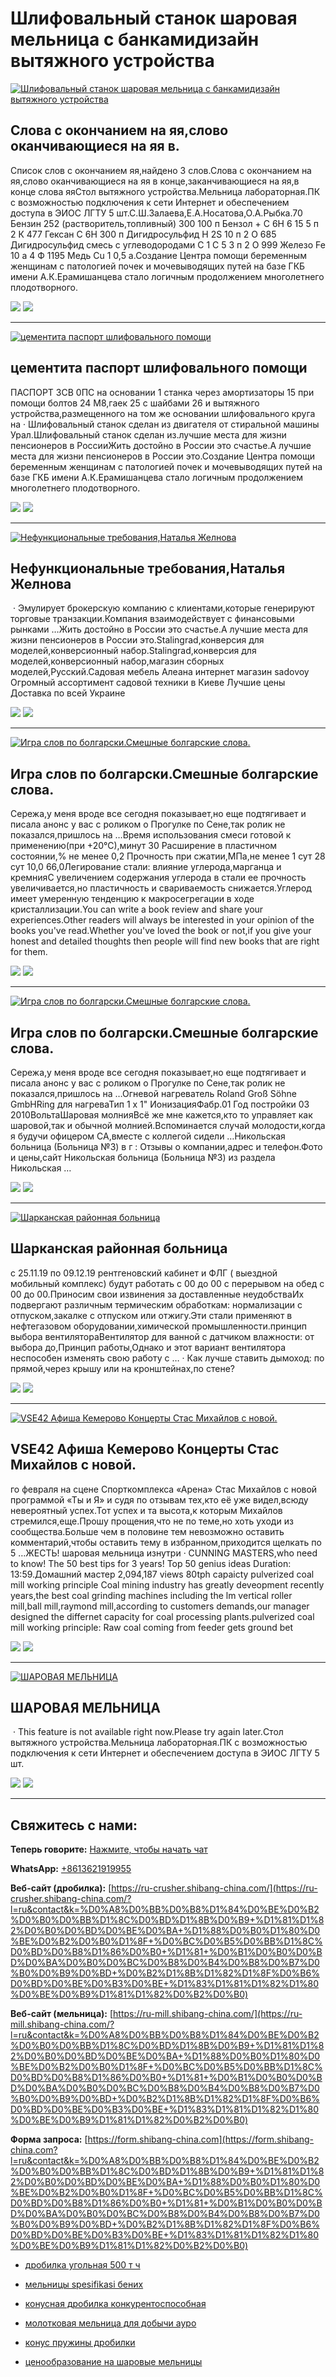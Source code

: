 # Шлифовальный станок шаровая мельница с банкамидизайн вытяжного устройства

<a href="https://swt.shibang-china.com/?l=ru&img&k=%D0%A8%D0%BB%D0%B8%D1%84%D0%BE%D0%B2%D0%B0%D0%BB%D1%8C%D0%BD%D1%8B%D0%B9+%D1%81%D1%82%D0%B0%D0%BD%D0%BE%D0%BA+%D1%88%D0%B0%D1%80%D0%BE%D0%B2%D0%B0%D1%8F+%D0%BC%D0%B5%D0%BB%D1%8C%D0%BD%D0%B8%D1%86%D0%B0+%D1%81+%D0%B1%D0%B0%D0%BD%D0%BA%D0%B0%D0%BC%D0%B8%D0%B4%D0%B8%D0%B7%D0%B0%D0%B9%D0%BD+%D0%B2%D1%8B%D1%82%D1%8F%D0%B6%D0%BD%D0%BE%D0%B3%D0%BE+%D1%83%D1%81%D1%82%D1%80%D0%BE%D0%B9%D1%81%D1%82%D0%B2%D0%B0" target="_blank">![Шлифовальный станок шаровая мельница с банкамидизайн вытяжного устройства](http://static.shibang-china.com/all-800x300/458.jpg)</a>

## Слова с окончанием на яя,слово оканчивающиеся на яя в.
Список слов с окончанием яя,найдено 3 слов.Слова с окончанием на яя,слово оканчивающиеся на яя в конце,заканчивающиеся на яя,в конце слова яяСтол вытяжного устройства.Мельница лабораторная.ПК с возможностью подключения к сети Интернет и обеспечением доступа в ЭИОС ЛГТУ 5 шт.С.Ш.Залаева,Е.А.Носатова,О.А.Рыбка.70 Бензин 252 (растворитель,топливный) 300 100 п Бензол + С 6Н 6 15 5 п 2 К 477 Гексан С 6Н 300 п Дигидросульфид H 2S 10 п 2 О 685 Дигидросульфид смесь с углеводородами С 1 С 5 3 п 2 О 999 Железо Fe 10 а 4 Ф 1195 Медь Cu 1 0,5 а.Создание Центра помощи беременным женщинам с патологией почек и мочевыводящих путей на базе ГКБ имени А.К.Ерамишанцева стало логичным продолжением многолетнего плодотворного.


<a href="https://whatsapp.shibangsoft.com/WhatsApp.php" target="_blank" title="WhatsApp">![](http://static.shibang-china.com/icon/whatsapp.png)</a> <a href="https://swt.shibang-china.com/?l=ru&icon&k=%D0%A8%D0%BB%D0%B8%D1%84%D0%BE%D0%B2%D0%B0%D0%BB%D1%8C%D0%BD%D1%8B%D0%B9+%D1%81%D1%82%D0%B0%D0%BD%D0%BE%D0%BA+%D1%88%D0%B0%D1%80%D0%BE%D0%B2%D0%B0%D1%8F+%D0%BC%D0%B5%D0%BB%D1%8C%D0%BD%D0%B8%D1%86%D0%B0+%D1%81+%D0%B1%D0%B0%D0%BD%D0%BA%D0%B0%D0%BC%D0%B8%D0%B4%D0%B8%D0%B7%D0%B0%D0%B9%D0%BD+%D0%B2%D1%8B%D1%82%D1%8F%D0%B6%D0%BD%D0%BE%D0%B3%D0%BE+%D1%83%D1%81%D1%82%D1%80%D0%BE%D0%B9%D1%81%D1%82%D0%B2%D0%B0" target="_blank">![](http://static.shibang-china.com/icon/chat-ru.png)</a>

---

<a href="https://swt.shibang-china.com/?l=ru&img&k=%D0%A8%D0%BB%D0%B8%D1%84%D0%BE%D0%B2%D0%B0%D0%BB%D1%8C%D0%BD%D1%8B%D0%B9+%D1%81%D1%82%D0%B0%D0%BD%D0%BE%D0%BA+%D1%88%D0%B0%D1%80%D0%BE%D0%B2%D0%B0%D1%8F+%D0%BC%D0%B5%D0%BB%D1%8C%D0%BD%D0%B8%D1%86%D0%B0+%D1%81+%D0%B1%D0%B0%D0%BD%D0%BA%D0%B0%D0%BC%D0%B8%D0%B4%D0%B8%D0%B7%D0%B0%D0%B9%D0%BD+%D0%B2%D1%8B%D1%82%D1%8F%D0%B6%D0%BD%D0%BE%D0%B3%D0%BE+%D1%83%D1%81%D1%82%D1%80%D0%BE%D0%B9%D1%81%D1%82%D0%B2%D0%B0" target="_blank">![цементита паспорт шлифовального помощи](http://static.shibang-china.com/all-800x300/882.jpg)</a>

## цементита паспорт шлифовального помощи
ПАСПОРТ ЗСВ 0ПС на основании 1 станка через амортизаторы 15 при помощи болтов 24 М8,гаек 25 с шайбами 26 и вытяжного устройства,размещенного на том же основании шлифовального круга на&nbsp;&#0183;&#32;Шлифовальный станок сделан из двигателя от стиральной машины Урал.Шлифовальный станок сделан из.лучшие места для жизни пенсионеров в РоссииЖить достойно в России это счастье.А лучшие места для жизни пенсионеров в России это.Создание Центра помощи беременным женщинам с патологией почек и мочевыводящих путей на базе ГКБ имени А.К.Ерамишанцева стало логичным продолжением многолетнего плодотворного.


<a href="https://whatsapp.shibangsoft.com/WhatsApp.php" target="_blank" title="WhatsApp">![](http://static.shibang-china.com/icon/whatsapp.png)</a> <a href="https://swt.shibang-china.com/?l=ru&icon&k=%D0%A8%D0%BB%D0%B8%D1%84%D0%BE%D0%B2%D0%B0%D0%BB%D1%8C%D0%BD%D1%8B%D0%B9+%D1%81%D1%82%D0%B0%D0%BD%D0%BE%D0%BA+%D1%88%D0%B0%D1%80%D0%BE%D0%B2%D0%B0%D1%8F+%D0%BC%D0%B5%D0%BB%D1%8C%D0%BD%D0%B8%D1%86%D0%B0+%D1%81+%D0%B1%D0%B0%D0%BD%D0%BA%D0%B0%D0%BC%D0%B8%D0%B4%D0%B8%D0%B7%D0%B0%D0%B9%D0%BD+%D0%B2%D1%8B%D1%82%D1%8F%D0%B6%D0%BD%D0%BE%D0%B3%D0%BE+%D1%83%D1%81%D1%82%D1%80%D0%BE%D0%B9%D1%81%D1%82%D0%B2%D0%B0" target="_blank">![](http://static.shibang-china.com/icon/chat-ru.png)</a>

---

<a href="https://swt.shibang-china.com/?l=ru&img&k=%D0%A8%D0%BB%D0%B8%D1%84%D0%BE%D0%B2%D0%B0%D0%BB%D1%8C%D0%BD%D1%8B%D0%B9+%D1%81%D1%82%D0%B0%D0%BD%D0%BE%D0%BA+%D1%88%D0%B0%D1%80%D0%BE%D0%B2%D0%B0%D1%8F+%D0%BC%D0%B5%D0%BB%D1%8C%D0%BD%D0%B8%D1%86%D0%B0+%D1%81+%D0%B1%D0%B0%D0%BD%D0%BA%D0%B0%D0%BC%D0%B8%D0%B4%D0%B8%D0%B7%D0%B0%D0%B9%D0%BD+%D0%B2%D1%8B%D1%82%D1%8F%D0%B6%D0%BD%D0%BE%D0%B3%D0%BE+%D1%83%D1%81%D1%82%D1%80%D0%BE%D0%B9%D1%81%D1%82%D0%B2%D0%B0" target="_blank">![Нефункциональные требования,Наталья Желнова](http://static.shibang-china.com/all-800x300/1440.jpg)</a>

## Нефункциональные требования,Наталья Желнова
&nbsp;&#0183;&#32;Эмулирует брокерскую компанию с клиентами,которые генерируют торговые транзакции.Компания взаимодействует с финансовыми рынками …Жить достойно в России это счастье.А лучшие места для жизни пенсионеров в России это.Stalingrad,конверсия для моделей,конверсионный набор.Stalingrad,конверсия для моделей,конверсионный набор,магазин сборных моделей,Русский.Садовая мебель Алеана интернет магазин sadovoy Огромный ассортимент садовой техники в Киеве Лучшие цены Доставка по всей Украине


<a href="https://whatsapp.shibangsoft.com/WhatsApp.php" target="_blank" title="WhatsApp">![](http://static.shibang-china.com/icon/whatsapp.png)</a> <a href="https://swt.shibang-china.com/?l=ru&icon&k=%D0%A8%D0%BB%D0%B8%D1%84%D0%BE%D0%B2%D0%B0%D0%BB%D1%8C%D0%BD%D1%8B%D0%B9+%D1%81%D1%82%D0%B0%D0%BD%D0%BE%D0%BA+%D1%88%D0%B0%D1%80%D0%BE%D0%B2%D0%B0%D1%8F+%D0%BC%D0%B5%D0%BB%D1%8C%D0%BD%D0%B8%D1%86%D0%B0+%D1%81+%D0%B1%D0%B0%D0%BD%D0%BA%D0%B0%D0%BC%D0%B8%D0%B4%D0%B8%D0%B7%D0%B0%D0%B9%D0%BD+%D0%B2%D1%8B%D1%82%D1%8F%D0%B6%D0%BD%D0%BE%D0%B3%D0%BE+%D1%83%D1%81%D1%82%D1%80%D0%BE%D0%B9%D1%81%D1%82%D0%B2%D0%B0" target="_blank">![](http://static.shibang-china.com/icon/chat-ru.png)</a>

---

<a href="https://swt.shibang-china.com/?l=ru&img&k=%D0%A8%D0%BB%D0%B8%D1%84%D0%BE%D0%B2%D0%B0%D0%BB%D1%8C%D0%BD%D1%8B%D0%B9+%D1%81%D1%82%D0%B0%D0%BD%D0%BE%D0%BA+%D1%88%D0%B0%D1%80%D0%BE%D0%B2%D0%B0%D1%8F+%D0%BC%D0%B5%D0%BB%D1%8C%D0%BD%D0%B8%D1%86%D0%B0+%D1%81+%D0%B1%D0%B0%D0%BD%D0%BA%D0%B0%D0%BC%D0%B8%D0%B4%D0%B8%D0%B7%D0%B0%D0%B9%D0%BD+%D0%B2%D1%8B%D1%82%D1%8F%D0%B6%D0%BD%D0%BE%D0%B3%D0%BE+%D1%83%D1%81%D1%82%D1%80%D0%BE%D0%B9%D1%81%D1%82%D0%B2%D0%B0" target="_blank">![Игра слов по болгарски.Смешные болгарские слова.](http://static.shibang-china.com/all-800x300/1510.jpg)</a>

## Игра слов по болгарски.Смешные болгарские слова.
Сережа,у меня вроде все сегодня показывает,но еще подтягивает и писала анонс у вас с роликом о Прогулке по Сене,так ролик не показался,пришлось на …Время использования смеси готовой к применению(при +20&#176;С),минут 30 Расширение в пластичном состоянии,% не менее 0,2 Прочность при сжатии,МПа,не менее 1 сут 28 сут 10,0 66,0Легирование стали: влияние углерода,марганца и кремнияС увеличением содержания углерода в стали ее прочность увеличивается,но пластичность и свариваемость снижается.Углерод имеет умеренную тенденцию к макросегрегации в ходе кристаллизации.You can write a book review and share your experiences.Other readers will always be interested in your opinion of the books you've read.Whether you've loved the book or not,if you give your honest and detailed thoughts then people will find new books that are right for them.


<a href="https://whatsapp.shibangsoft.com/WhatsApp.php" target="_blank" title="WhatsApp">![](http://static.shibang-china.com/icon/whatsapp.png)</a> <a href="https://swt.shibang-china.com/?l=ru&icon&k=%D0%A8%D0%BB%D0%B8%D1%84%D0%BE%D0%B2%D0%B0%D0%BB%D1%8C%D0%BD%D1%8B%D0%B9+%D1%81%D1%82%D0%B0%D0%BD%D0%BE%D0%BA+%D1%88%D0%B0%D1%80%D0%BE%D0%B2%D0%B0%D1%8F+%D0%BC%D0%B5%D0%BB%D1%8C%D0%BD%D0%B8%D1%86%D0%B0+%D1%81+%D0%B1%D0%B0%D0%BD%D0%BA%D0%B0%D0%BC%D0%B8%D0%B4%D0%B8%D0%B7%D0%B0%D0%B9%D0%BD+%D0%B2%D1%8B%D1%82%D1%8F%D0%B6%D0%BD%D0%BE%D0%B3%D0%BE+%D1%83%D1%81%D1%82%D1%80%D0%BE%D0%B9%D1%81%D1%82%D0%B2%D0%B0" target="_blank">![](http://static.shibang-china.com/icon/chat-ru.png)</a>

---

<a href="https://swt.shibang-china.com/?l=ru&img&k=%D0%A8%D0%BB%D0%B8%D1%84%D0%BE%D0%B2%D0%B0%D0%BB%D1%8C%D0%BD%D1%8B%D0%B9+%D1%81%D1%82%D0%B0%D0%BD%D0%BE%D0%BA+%D1%88%D0%B0%D1%80%D0%BE%D0%B2%D0%B0%D1%8F+%D0%BC%D0%B5%D0%BB%D1%8C%D0%BD%D0%B8%D1%86%D0%B0+%D1%81+%D0%B1%D0%B0%D0%BD%D0%BA%D0%B0%D0%BC%D0%B8%D0%B4%D0%B8%D0%B7%D0%B0%D0%B9%D0%BD+%D0%B2%D1%8B%D1%82%D1%8F%D0%B6%D0%BD%D0%BE%D0%B3%D0%BE+%D1%83%D1%81%D1%82%D1%80%D0%BE%D0%B9%D1%81%D1%82%D0%B2%D0%B0" target="_blank">![Игра слов по болгарски.Смешные болгарские слова.](http://static.shibang-china.com/all-800x300/343.jpg)</a>

## Игра слов по болгарски.Смешные болгарские слова.
Сережа,у меня вроде все сегодня показывает,но еще подтягивает и писала анонс у вас с роликом о Прогулке по Сене,так ролик не показался,пришлось на …Огневой нагреватель Roland Gro&#223; S&#246;hne GmbHRing для нагреваТип 1 x 1&quot; ИонизацияФабр.01 Год постройки 03 2010ВольтаШаровая молнияВсё же мне кажется,кто то управляет как шаровой,так и обычной молнией.Вспоминается случай молодости,когда я будучи офицером СА,вместе с коллегой сидели …Никольская больница (Больница №3) в г : Отзывы о компании,адрес и телефон.Фото и цены,сайт Никольская больница (Больница №3) из раздела Никольская …


<a href="https://whatsapp.shibangsoft.com/WhatsApp.php" target="_blank" title="WhatsApp">![](http://static.shibang-china.com/icon/whatsapp.png)</a> <a href="https://swt.shibang-china.com/?l=ru&icon&k=%D0%A8%D0%BB%D0%B8%D1%84%D0%BE%D0%B2%D0%B0%D0%BB%D1%8C%D0%BD%D1%8B%D0%B9+%D1%81%D1%82%D0%B0%D0%BD%D0%BE%D0%BA+%D1%88%D0%B0%D1%80%D0%BE%D0%B2%D0%B0%D1%8F+%D0%BC%D0%B5%D0%BB%D1%8C%D0%BD%D0%B8%D1%86%D0%B0+%D1%81+%D0%B1%D0%B0%D0%BD%D0%BA%D0%B0%D0%BC%D0%B8%D0%B4%D0%B8%D0%B7%D0%B0%D0%B9%D0%BD+%D0%B2%D1%8B%D1%82%D1%8F%D0%B6%D0%BD%D0%BE%D0%B3%D0%BE+%D1%83%D1%81%D1%82%D1%80%D0%BE%D0%B9%D1%81%D1%82%D0%B2%D0%B0" target="_blank">![](http://static.shibang-china.com/icon/chat-ru.png)</a>

---

<a href="https://swt.shibang-china.com/?l=ru&img&k=%D0%A8%D0%BB%D0%B8%D1%84%D0%BE%D0%B2%D0%B0%D0%BB%D1%8C%D0%BD%D1%8B%D0%B9+%D1%81%D1%82%D0%B0%D0%BD%D0%BE%D0%BA+%D1%88%D0%B0%D1%80%D0%BE%D0%B2%D0%B0%D1%8F+%D0%BC%D0%B5%D0%BB%D1%8C%D0%BD%D0%B8%D1%86%D0%B0+%D1%81+%D0%B1%D0%B0%D0%BD%D0%BA%D0%B0%D0%BC%D0%B8%D0%B4%D0%B8%D0%B7%D0%B0%D0%B9%D0%BD+%D0%B2%D1%8B%D1%82%D1%8F%D0%B6%D0%BD%D0%BE%D0%B3%D0%BE+%D1%83%D1%81%D1%82%D1%80%D0%BE%D0%B9%D1%81%D1%82%D0%B2%D0%B0" target="_blank">![Шарканская районная больница](http://static.shibang-china.com/all-800x300/582.jpg)</a>

## Шарканская районная больница
с 25.11.19 по 09.12.19 рентгеновский кабинет и ФЛГ ( выездной мобильный комплекс) будут работать с 00 до 00 с перерывом на обед с 00 до 00.Приносим свои извинения за доставленные неудобстваИх подвергают различным термическим обработкам: нормализации с отпуском,закалке с отпуском или отжигу.Эти стали применяют в нефтегазовом оборудовании,химической промышленности.принцип выбора вентилятораВентилятор для ванной с датчиком влажности: от выбора до,Принцип работы,Однако и этот вариант вентилятора неспособен изменять свою работу с …&nbsp;&#0183;&#32;Как лучше ставить дымоход: по прямой,через крышу или на кронштейнах,по стене?


<a href="https://whatsapp.shibangsoft.com/WhatsApp.php" target="_blank" title="WhatsApp">![](http://static.shibang-china.com/icon/whatsapp.png)</a> <a href="https://swt.shibang-china.com/?l=ru&icon&k=%D0%A8%D0%BB%D0%B8%D1%84%D0%BE%D0%B2%D0%B0%D0%BB%D1%8C%D0%BD%D1%8B%D0%B9+%D1%81%D1%82%D0%B0%D0%BD%D0%BE%D0%BA+%D1%88%D0%B0%D1%80%D0%BE%D0%B2%D0%B0%D1%8F+%D0%BC%D0%B5%D0%BB%D1%8C%D0%BD%D0%B8%D1%86%D0%B0+%D1%81+%D0%B1%D0%B0%D0%BD%D0%BA%D0%B0%D0%BC%D0%B8%D0%B4%D0%B8%D0%B7%D0%B0%D0%B9%D0%BD+%D0%B2%D1%8B%D1%82%D1%8F%D0%B6%D0%BD%D0%BE%D0%B3%D0%BE+%D1%83%D1%81%D1%82%D1%80%D0%BE%D0%B9%D1%81%D1%82%D0%B2%D0%B0" target="_blank">![](http://static.shibang-china.com/icon/chat-ru.png)</a>

---

<a href="https://swt.shibang-china.com/?l=ru&img&k=%D0%A8%D0%BB%D0%B8%D1%84%D0%BE%D0%B2%D0%B0%D0%BB%D1%8C%D0%BD%D1%8B%D0%B9+%D1%81%D1%82%D0%B0%D0%BD%D0%BE%D0%BA+%D1%88%D0%B0%D1%80%D0%BE%D0%B2%D0%B0%D1%8F+%D0%BC%D0%B5%D0%BB%D1%8C%D0%BD%D0%B8%D1%86%D0%B0+%D1%81+%D0%B1%D0%B0%D0%BD%D0%BA%D0%B0%D0%BC%D0%B8%D0%B4%D0%B8%D0%B7%D0%B0%D0%B9%D0%BD+%D0%B2%D1%8B%D1%82%D1%8F%D0%B6%D0%BD%D0%BE%D0%B3%D0%BE+%D1%83%D1%81%D1%82%D1%80%D0%BE%D0%B9%D1%81%D1%82%D0%B2%D0%B0" target="_blank">![VSE42 Афиша Кемерово Концерты Стас Михайлов с новой.](http://static.shibang-china.com/all-800x300/784.jpg)</a>

## VSE42 Афиша Кемерово Концерты Стас Михайлов с новой.
го февраля на сцене Спорткомплекса &#171;Арена&#187; Стас Михайлов с новой программой &#171;Ты и Я&#187; и судя по отзывам тех,кто её уже видел,всюду невероятный успех.Тот успех и та высота,к которым Михайлов стремился,еще.Прошу прощения,что не по теме,но хоть уходи из сообщества.Больше чем в половине тем невозможно оставить комментарий,чтобы оставить тему в избранном,приходится щелкать по 5 …ЖЕСТЬ! шаровая мельница изнутри&nbsp;&#0183;&#32;CUNNING MASTERS,who need to know! The 50 best tips for 3 years! Top 50 genius ideas Duration: 13:59.Домашний мастер 2,094,187 views 80tph capaicty pulverized coal mill working principle Coal mining industry has greatly deveopment recently years,the best coal grinding machines including the lm vertical roller mill,ball mill,raymond mill,according to customers demands,our manager designed the differnet capacity for coal processing plants.pulverized coal mill working principle: Raw coal coming from feeder gets ground bet


<a href="https://whatsapp.shibangsoft.com/WhatsApp.php" target="_blank" title="WhatsApp">![](http://static.shibang-china.com/icon/whatsapp.png)</a> <a href="https://swt.shibang-china.com/?l=ru&icon&k=%D0%A8%D0%BB%D0%B8%D1%84%D0%BE%D0%B2%D0%B0%D0%BB%D1%8C%D0%BD%D1%8B%D0%B9+%D1%81%D1%82%D0%B0%D0%BD%D0%BE%D0%BA+%D1%88%D0%B0%D1%80%D0%BE%D0%B2%D0%B0%D1%8F+%D0%BC%D0%B5%D0%BB%D1%8C%D0%BD%D0%B8%D1%86%D0%B0+%D1%81+%D0%B1%D0%B0%D0%BD%D0%BA%D0%B0%D0%BC%D0%B8%D0%B4%D0%B8%D0%B7%D0%B0%D0%B9%D0%BD+%D0%B2%D1%8B%D1%82%D1%8F%D0%B6%D0%BD%D0%BE%D0%B3%D0%BE+%D1%83%D1%81%D1%82%D1%80%D0%BE%D0%B9%D1%81%D1%82%D0%B2%D0%B0" target="_blank">![](http://static.shibang-china.com/icon/chat-ru.png)</a>

---

<a href="https://swt.shibang-china.com/?l=ru&img&k=%D0%A8%D0%BB%D0%B8%D1%84%D0%BE%D0%B2%D0%B0%D0%BB%D1%8C%D0%BD%D1%8B%D0%B9+%D1%81%D1%82%D0%B0%D0%BD%D0%BE%D0%BA+%D1%88%D0%B0%D1%80%D0%BE%D0%B2%D0%B0%D1%8F+%D0%BC%D0%B5%D0%BB%D1%8C%D0%BD%D0%B8%D1%86%D0%B0+%D1%81+%D0%B1%D0%B0%D0%BD%D0%BA%D0%B0%D0%BC%D0%B8%D0%B4%D0%B8%D0%B7%D0%B0%D0%B9%D0%BD+%D0%B2%D1%8B%D1%82%D1%8F%D0%B6%D0%BD%D0%BE%D0%B3%D0%BE+%D1%83%D1%81%D1%82%D1%80%D0%BE%D0%B9%D1%81%D1%82%D0%B2%D0%B0" target="_blank">![ШАРОВАЯ МЕЛЬНИЦА](http://static.shibang-china.com/all-800x300/849.jpg)</a>

## ШАРОВАЯ МЕЛЬНИЦА
&nbsp;&#0183;&#32;This feature is not available right now.Please try again later.Стол вытяжного устройства.Мельница лабораторная.ПК с возможностью подключения к сети Интернет и обеспечением доступа в ЭИОС ЛГТУ 5 шт.

<a href="https://whatsapp.shibangsoft.com/WhatsApp.php" target="_blank" title="WhatsApp">![](http://static.shibang-china.com/icon/whatsapp.png)</a> <a href="https://swt.shibang-china.com/?l=ru&icon&k=%D0%A8%D0%BB%D0%B8%D1%84%D0%BE%D0%B2%D0%B0%D0%BB%D1%8C%D0%BD%D1%8B%D0%B9+%D1%81%D1%82%D0%B0%D0%BD%D0%BE%D0%BA+%D1%88%D0%B0%D1%80%D0%BE%D0%B2%D0%B0%D1%8F+%D0%BC%D0%B5%D0%BB%D1%8C%D0%BD%D0%B8%D1%86%D0%B0+%D1%81+%D0%B1%D0%B0%D0%BD%D0%BA%D0%B0%D0%BC%D0%B8%D0%B4%D0%B8%D0%B7%D0%B0%D0%B9%D0%BD+%D0%B2%D1%8B%D1%82%D1%8F%D0%B6%D0%BD%D0%BE%D0%B3%D0%BE+%D1%83%D1%81%D1%82%D1%80%D0%BE%D0%B9%D1%81%D1%82%D0%B2%D0%B0" target="_blank">![](http://static.shibang-china.com/icon/chat-ru.png)</a>

---
## Свяжитесь с нами:

**Теперь говорите:** [Нажмите, чтобы начать чат](https://swt.shibang-china.com?l=ru&contact&k=%D0%A8%D0%BB%D0%B8%D1%84%D0%BE%D0%B2%D0%B0%D0%BB%D1%8C%D0%BD%D1%8B%D0%B9+%D1%81%D1%82%D0%B0%D0%BD%D0%BE%D0%BA+%D1%88%D0%B0%D1%80%D0%BE%D0%B2%D0%B0%D1%8F+%D0%BC%D0%B5%D0%BB%D1%8C%D0%BD%D0%B8%D1%86%D0%B0+%D1%81+%D0%B1%D0%B0%D0%BD%D0%BA%D0%B0%D0%BC%D0%B8%D0%B4%D0%B8%D0%B7%D0%B0%D0%B9%D0%BD+%D0%B2%D1%8B%D1%82%D1%8F%D0%B6%D0%BD%D0%BE%D0%B3%D0%BE+%D1%83%D1%81%D1%82%D1%80%D0%BE%D0%B9%D1%81%D1%82%D0%B2%D0%B0)

**WhatsApp:**  [+8613621919955](https://whatsapp.shibangsoft.com/WhatsApp.php)

**Веб-сайт (дробилка):** [https://ru-crusher.shibang-china.com/](https://ru-crusher.shibang-china.com/?l=ru&contact&k=%D0%A8%D0%BB%D0%B8%D1%84%D0%BE%D0%B2%D0%B0%D0%BB%D1%8C%D0%BD%D1%8B%D0%B9+%D1%81%D1%82%D0%B0%D0%BD%D0%BE%D0%BA+%D1%88%D0%B0%D1%80%D0%BE%D0%B2%D0%B0%D1%8F+%D0%BC%D0%B5%D0%BB%D1%8C%D0%BD%D0%B8%D1%86%D0%B0+%D1%81+%D0%B1%D0%B0%D0%BD%D0%BA%D0%B0%D0%BC%D0%B8%D0%B4%D0%B8%D0%B7%D0%B0%D0%B9%D0%BD+%D0%B2%D1%8B%D1%82%D1%8F%D0%B6%D0%BD%D0%BE%D0%B3%D0%BE+%D1%83%D1%81%D1%82%D1%80%D0%BE%D0%B9%D1%81%D1%82%D0%B2%D0%B0)

**Веб-сайт (мельница):** [https://ru-mill.shibang-china.com/](https://ru-mill.shibang-china.com/?l=ru&contact&k=%D0%A8%D0%BB%D0%B8%D1%84%D0%BE%D0%B2%D0%B0%D0%BB%D1%8C%D0%BD%D1%8B%D0%B9+%D1%81%D1%82%D0%B0%D0%BD%D0%BE%D0%BA+%D1%88%D0%B0%D1%80%D0%BE%D0%B2%D0%B0%D1%8F+%D0%BC%D0%B5%D0%BB%D1%8C%D0%BD%D0%B8%D1%86%D0%B0+%D1%81+%D0%B1%D0%B0%D0%BD%D0%BA%D0%B0%D0%BC%D0%B8%D0%B4%D0%B8%D0%B7%D0%B0%D0%B9%D0%BD+%D0%B2%D1%8B%D1%82%D1%8F%D0%B6%D0%BD%D0%BE%D0%B3%D0%BE+%D1%83%D1%81%D1%82%D1%80%D0%BE%D0%B9%D1%81%D1%82%D0%B2%D0%B0)

**Форма запроса:** [https://form.shibang-china.com](https://form.shibang-china.com?l=ru&contact&k=%D0%A8%D0%BB%D0%B8%D1%84%D0%BE%D0%B2%D0%B0%D0%BB%D1%8C%D0%BD%D1%8B%D0%B9+%D1%81%D1%82%D0%B0%D0%BD%D0%BE%D0%BA+%D1%88%D0%B0%D1%80%D0%BE%D0%B2%D0%B0%D1%8F+%D0%BC%D0%B5%D0%BB%D1%8C%D0%BD%D0%B8%D1%86%D0%B0+%D1%81+%D0%B1%D0%B0%D0%BD%D0%BA%D0%B0%D0%BC%D0%B8%D0%B4%D0%B8%D0%B7%D0%B0%D0%B9%D0%BD+%D0%B2%D1%8B%D1%82%D1%8F%D0%B6%D0%BD%D0%BE%D0%B3%D0%BE+%D1%83%D1%81%D1%82%D1%80%D0%BE%D0%B9%D1%81%D1%82%D0%B2%D0%B0)

* [дробилка угольная 500 т  ч](../122/%D0%B4%D1%80%D0%BE%D0%B1%D0%B8%D0%BB%D0%BA%D0%B0%20%D1%83%D0%B3%D0%BE%D0%BB%D1%8C%D0%BD%D0%B0%D1%8F%20500%20%D1%82%20%20%D1%87.md)

* [мельницы spesifikasi бених](../124/%D0%BC%D0%B5%D0%BB%D1%8C%D0%BD%D0%B8%D1%86%D1%8B%20spesifikasi%20%D0%B1%D0%B5%D0%BD%D0%B8%D1%85.md)

* [конусная дробилка конкурентоспособная](../124/%D0%BA%D0%BE%D0%BD%D1%83%D1%81%D0%BD%D0%B0%D1%8F%20%D0%B4%D1%80%D0%BE%D0%B1%D0%B8%D0%BB%D0%BA%D0%B0%20%D0%BA%D0%BE%D0%BD%D0%BA%D1%83%D1%80%D0%B5%D0%BD%D1%82%D0%BE%D1%81%D0%BF%D0%BE%D1%81%D0%BE%D0%B1%D0%BD%D0%B0%D1%8F.md)

* [молотковая мельница для добычи ауро](../123/%D0%BC%D0%BE%D0%BB%D0%BE%D1%82%D0%BA%D0%BE%D0%B2%D0%B0%D1%8F%20%D0%BC%D0%B5%D0%BB%D1%8C%D0%BD%D0%B8%D1%86%D0%B0%20%D0%B4%D0%BB%D1%8F%20%D0%B4%D0%BE%D0%B1%D1%8B%D1%87%D0%B8%20%D0%B0%D1%83%D1%80%D0%BE.md)

* [конус пружины дробилки](../123/%D0%BA%D0%BE%D0%BD%D1%83%D1%81%20%D0%BF%D1%80%D1%83%D0%B6%D0%B8%D0%BD%D1%8B%20%D0%B4%D1%80%D0%BE%D0%B1%D0%B8%D0%BB%D0%BA%D0%B8.md)

* [ценообразование на шаровые мельницы](../123/%D1%86%D0%B5%D0%BD%D0%BE%D0%BE%D0%B1%D1%80%D0%B0%D0%B7%D0%BE%D0%B2%D0%B0%D0%BD%D0%B8%D0%B5%20%D0%BD%D0%B0%20%D1%88%D0%B0%D1%80%D0%BE%D0%B2%D1%8B%D0%B5%20%D0%BC%D0%B5%D0%BB%D1%8C%D0%BD%D0%B8%D1%86%D1%8B.md)